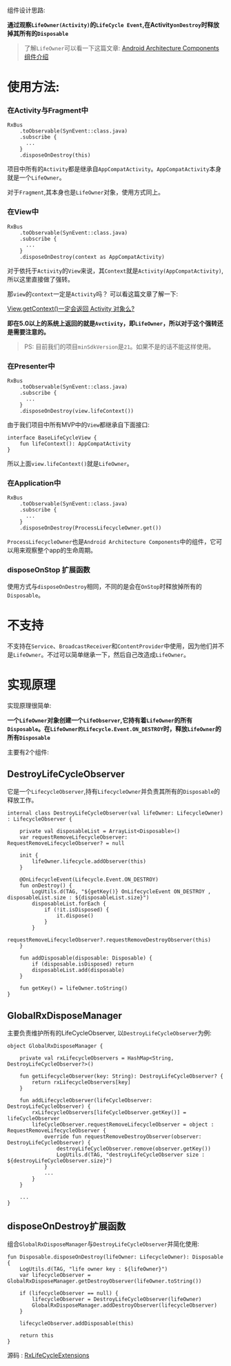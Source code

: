 
组件设计思路:

**通过观察`LifeOwner(Activity)`的`LifeCycle Event`,在Activity`onDestroy`时释放掉其所有的`Disposable`**

>了解`LifeOwner`可以看一下这篇文章: [Android Architecture Components 组件介绍](https://www.jianshu.com/p/db8e804902f5)

# 使用方法:

### 在Activity与Fragment中

```
RxBus
    .toObservable(SynEvent::class.java)
    .subscribe {
      ...
    }
    .disposeOnDestroy(this)
```

项目中所有的`Activity`都是继承自`AppCompatActivity`。`AppCompatActivity`本身就是一个`LifeOwner`。

对于`Fragment`,其本身也是`LifeOwner`对象，使用方式同上。

### 在View中

```
RxBus
    .toObservable(SynEvent::class.java)
    .subscribe {
      ...
    }
    .disposeOnDestroy(context as AppCompatActivity)
```

对于依托于`Activity`的`View`来说，其`Context`就是`Activity(AppCompatActivity)`,所以这里直接做了强转。

那`view`的`context`一定是`Activity`吗？ 可以看这篇文章了解一下:

[View.getContext()一定会返回 Activity 对象么?](https://www.jianshu.com/p/d48a6e723f35)

**即在5.0以上的系统上返回的就是`Avctivity`，即`LifeOwner`，所以对于这个强转还是需要注意的。**

>PS: 目前我们的项目`minSdkVersion`是`21`。如果不是的话不能这样使用。

### 在Presenter中

```
RxBus
    .toObservable(SynEvent::class.java)
    .subscribe {
      ...
    }
    .disposeOnDestroy(view.lifeContext())
```

由于我们项目中所有MVP中的`View`都继承自下面接口:

```
interface BaseLifeCycleView {
    fun lifeContext(): AppCompatActivity
}
```

所以上面`view.lifeContext()`就是`LifeOwner`。

### 在Application中

```
RxBus
    .toObservable(SynEvent::class.java)
    .subscribe {
      ...
    }
    .disposeOnDestroy(ProcessLifecycleOwner.get())
```

`ProcessLifecycleOwner`也是`Android Architecture Components`中的组件，它可以用来观察整个app的生命周期。

### disposeOnStop 扩展函数

使用方式与`disposeOnDestroy`相同，不同的是会在`OnStop`时释放掉所有的`Disposable`。


# 不支持

不支持在`Service`、`BroadcastReceiver`和`ContentProvider`中使用，因为他们并不是`LifeOwner`。不过可以简单继承一下，然后自己改造成`LifeOwner`。


# 实现原理

实现原理很简单: 

**一个`LifeOwner`对象创建一个`LifeObserver`,它持有着`LifeOwner`的所有`Disposable`。在`LifeOwner的Lifecycle.Event.ON_DESTROY`时，释放`LifeOwner`的所有`Disposable`**

主要有2个组件:

## DestroyLifeCycleObserver

它是一个`LifecycleObserver`,持有`LifecycleOwner`并负责其所有的`Disposable`的释放工作。

```
internal class DestroyLifeCycleObserver(val lifeOwner: LifecycleOwner) : LifecycleObserver {

    private val disposableList = ArrayList<Disposable>()
    var requestRemoveLifecycleObserver: RequestRemoveLifecycleObserver? = null

    init {
        lifeOwner.lifecycle.addObserver(this)
    }

    @OnLifecycleEvent(Lifecycle.Event.ON_DESTROY)
    fun onDestroy() {
        LogUtils.d(TAG, "${getKey()} OnLifecycleEvent ON_DESTROY , disposableList.size : ${disposableList.size}")
        disposableList.forEach {
            if (!it.isDisposed) {
                it.dispose()
            }
        }
        requestRemoveLifecycleObserver?.requestRemoveDestroyObserver(this)
    }

    fun addDisposable(disposable: Disposable) {
        if (disposable.isDisposed) return
        disposableList.add(disposable)
    }

    fun getKey() = lifeOwner.toString()
}
```

## GlobalRxDisposeManager

主要负责维护所有的LifeCycleObserver, 以`DestroyLifeCycleObserver`为例:

```
object GlobalRxDisposeManager {

    private val rxLifecycleObservers = HashMap<String, DestroyLifeCycleObserver?>()

    fun getLifecycleObserver(key: String): DestroyLifeCycleObserver? {
        return rxLifecycleObservers[key]
    }

    fun addLifecycleObserver(lifeCycleObserver: DestroyLifeCycleObserver) {
        rxLifecycleObservers[lifeCycleObserver.getKey()] = lifeCycleObserver
        lifeCycleObserver.requestRemoveLifecycleObserver = object : RequestRemoveLifecycleObserver {
            override fun requestRemoveDestroyObserver(observer: DestroyLifeCycleObserver) {
                destroyLifeCycleObserver.remove(observer.getKey())
                LogUtils.d(TAG, "destroyLifeCycleObserver size : ${destroyLifeCycleObserver.size}")
            }
            ...
        }
    }
    
    ...
}
```

## disposeOnDestroy扩展函数

组合`GlobalRxDisposeManager`与`DestroyLifeCycleObserver`并简化使用:

```
fun Disposable.disposeOnDestroy(lifeOwner: LifecycleOwner): Disposable {
    LogUtils.d(TAG, "life owner key : ${lifeOwner}")
    var lifecycleObserver = GlobalRxDisposeManager.getDestroyObserver(lifeOwner.toString())

    if (lifecycleObserver == null) {
        lifecycleObserver = DestroyLifeCycleObserver(lifeOwner)
        GlobalRxDisposeManager.addDestroyObserver(lifecycleObserver)
    }

    lifecycleObserver.addDisposable(this)

    return this
}
```


源码 : [RxLifeCycleExtensions](https://github.com/SusionSuc/LifeClean/blob/master/library/src/main/java/com/susion/lifeclean/rx/RxLifeCycleExtensions.kt)

